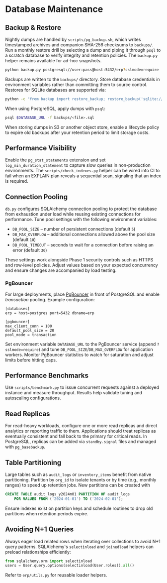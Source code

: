 # Database Maintenance

## Backup & Restore

Nightly dumps are handled by `scripts/pg_backup.sh`, which writes timestamped
archives and companion SHA-256 checksums to `backups/`. Run a monthly restore
drill by selecting a dump and piping it through `psql` to a scratch database to
verify integrity and retention policies. The `backup.py` helper remains
available for ad-hoc snapshots.

```bash
python backup.py postgresql://user:pass@host:5432/erp?sslmode=require
```

Backups are written to the `backups/` directory. Store database credentials in
environment variables rather than committing them to source control. Restores
for SQLite databases are supported via:

```bash
python -c "from backup import restore_backup; restore_backup('sqlite:///erp.db', 'backups/<file>.sqlite')"
```

When using PostgreSQL, apply dumps with `psql`:

```bash
psql $DATABASE_URL -f backups/<file>.sql
```

When storing dumps in S3 or another object store, enable a lifecycle policy to
expire old backups after your retention period to limit storage costs.

## Performance Visibility

Enable the `pg_stat_statements` extension and set `log_min_duration_statement`
to capture slow queries in non-production environments. The
`scripts/check_indexes.py` helper can be wired into CI to fail when an EXPLAIN
plan reveals a sequential scan, signaling that an index is required.

## Connection Pooling

`db.py` configures SQLAlchemy connection pooling to protect the database from
exhaustion under load while reusing existing connections for performance. Tune
pool settings with the following environment variables:

- `DB_POOL_SIZE` – number of persistent connections (default `5`)
- `DB_MAX_OVERFLOW` – additional connections allowed above the pool size (default `10`)
- `DB_POOL_TIMEOUT` – seconds to wait for a connection before raising an error (default `30`)

These settings work alongside Phase 1 security controls such as HTTPS and
row‑level policies. Adjust values based on your expected concurrency and ensure
changes are accompanied by load testing.

### PgBouncer

For large deployments, place [PgBouncer](https://www.pgbouncer.org/) in front of
PostgreSQL and enable *transaction* pooling. Example configuration:

```
[databases]
erp = host=postgres port=5432 dbname=erp

[pgbouncer]
max_client_conn = 100
default_pool_size = 20
pool_mode = transaction
```

Set environment variable `DATABASE_URL` to the PgBouncer service (append `?sslmode=require`) and tune
`DB_POOL_SIZE`/`DB_MAX_OVERFLOW` for application workers. Monitor PgBouncer
statistics to watch for saturation and adjust limits before hitting caps.

## Performance Benchmarks

Use `scripts/benchmark.py` to issue concurrent requests against a deployed
instance and measure throughput. Results help validate tuning and autoscaling
configurations.

## Read Replicas

For read-heavy workloads, configure one or more read replicas and direct
analytics or reporting traffic to them. Applications should treat replicas as
eventually consistent and fall back to the primary for critical reads. In
PostgreSQL, replicas can be added via `standby.signal` files and managed with
`pg_basebackup`.

## Table Partitioning

Large tables such as `audit_logs` or `inventory_items` benefit from native
partitioning. Partition by `org_id` to isolate tenants or by time (e.g.,
monthly ranges) to speed up retention jobs. New partitions can be created with

```sql
CREATE TABLE audit_logs_y2024m01 PARTITION OF audit_logs
    FOR VALUES FROM ('2024-01-01') TO ('2024-02-01');
```

Ensure indexes exist on partition keys and schedule routines to drop old
partitions when retention periods expire.

## Avoiding N+1 Queries

Always eager load related rows when iterating over collections to avoid N+1
query patterns. SQLAlchemy's `selectinload` and `joinedload` helpers can
preload relationships efficiently:

```python
from sqlalchemy.orm import selectinload
users = User.query.options(selectinload(User.roles)).all()
```

Refer to `erp/utils.py` for reusable loader helpers.
